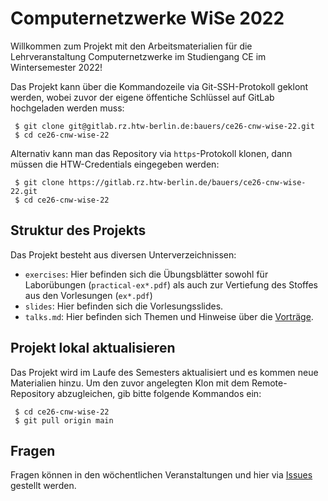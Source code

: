 
Computernetzwerke WiSe 2022
===========================

Willkommen zum Projekt mit den Arbeitsmaterialien für die Lehrveranstaltung
Computernetzwerke im Studiengang CE im Wintersemester 2022!

Das Projekt kann über die Kommandozeile via Git-SSH-Protokoll geklont werden,
wobei zuvor der eigene öffentiche Schlüssel auf GitLab hochgeladen werden muss:

```
 $ git clone git@gitlab.rz.htw-berlin.de:bauers/ce26-cnw-wise-22.git
 $ cd ce26-cnw-wise-22
```

Alternativ kann man das Repository via ```https```-Protokoll klonen, dann müssen die
HTW-Credentials eingegeben werden:

```
 $ git clone https://gitlab.rz.htw-berlin.de/bauers/ce26-cnw-wise-22.git
 $ cd ce26-cnw-wise-22
```

Struktur des Projekts
---------------------

Das Projekt besteht aus diversen Unterverzeichnissen:

 * ```exercises```: Hier befinden sich die Übungsblätter sowohl für Laborübungen
  (```practical-ex*.pdf```) als auch zur Vertiefung des Stoffes aus den Vorlesungen (```ex*.pdf```)
 * ```slides```: Hier befinden sich die Vorlesungsslides.
 * ```talks.md```: Hier befinden sich Themen und Hinweise über die [Vorträge](talks.md).

Projekt lokal aktualisieren
---------------------------

Das Projekt wird im Laufe des Semesters aktualisiert und es kommen neue Materialien
hinzu. Um den zuvor angelegten Klon mit dem Remote-Repository abzugleichen, gib
bitte folgende Kommandos ein:

```
 $ cd ce26-cnw-wise-22
 $ git pull origin main
```

Fragen
------

Fragen können in den wöchentlichen Veranstaltungen und hier via
[Issues](https://gitlab.rz.htw-berlin.de/bauers/ce26-cnw-wise-22/-/issues)
gestellt werden.

